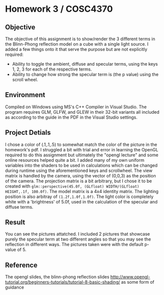 # Homework 3 / COSC4370

## Objective
The objective of this assignment is to show/render the 3 different terms in the Blinn-Phong reflection model on a cube with a single light source. I added a few things onto it that serve the purpose but are not explicitly required:
* Ability to toggle the ambient, diffuse and specular terms, using the keys 1, 2, 3 for each of the respective terms.
* Ability to change how strong the specular term is (the p value) using the scroll wheel.
## Environment
Compiled on Windows using MS's C++ Compiler in Visual Studio. The program requires GLM, GLFW, and GLEW in their 32-bit variants all included as according to the guide in the PDF in the Visual Studio settings. 
## Project Detials
I chose a color of (.1,.1,.5) to somewhat match the color of the picture in the homework's pdf. I struggled a bit with trial and error in learning the OpenGL required to do this assignment but ultimately the "opengl lecture" and some online resources helped quite a bit. I added many of my own uniform variables into the shaders to be used in calculations which can be changed during runtime using the aforementioned keys and scrollwheel. The view matrix is handled by the camera, using the vector of (0,0,3) as the position of the camera. The projection matrix is a bit arbitrary, but I chose it to be created with `glm::perspective(45.0f, (GLfloat) WIDTH/(GLfloat) HEIGHT,.1f, 100.0f)`. The model matrix is a 4x4 identity matrix. The lighting position is also arbitray of `(1.2f,1.0f,1.0f)`. The light color is completely white with a 'brightness' of 5.0f, used in the calculation of the specular and diffuse terms. 
## Result
You can see the pictures attatched. I included 2 pictures that showcase purely the specular term at two different angles so that you may see the reflection in different ways. The pictures taken were with the default p-value of 5.
## Reference
The opengl slides, the blinn-phong reflection slides
http://www.opengl-tutorial.org/beginners-tutorials/tutorial-8-basic-shading/ as some form of guidance
